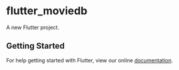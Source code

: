 # flutter_moviedb

A new Flutter project.

## Getting Started

For help getting started with Flutter, view our online
[documentation](https://flutter.io/).
